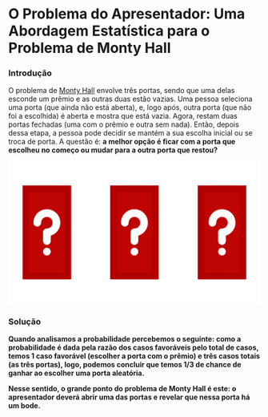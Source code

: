 # O Problema do Apresentador: Uma Abordagem Estatística para o Problema de Monty Hall

### Introdução

O problema de [Monty Hall](https://brilliant.org/wiki/monty-hall-problem/) envolve três portas, sendo que uma delas esconde um prêmio e as outras duas estão vazias. Uma pessoa seleciona uma porta (que ainda não está aberta), e, logo após, outra porta (que não foi a escolhida) é aberta e mostra que está vazia. Agora, restam duas portas fechadas (uma com o prêmio e outra sem nada). Então, depois dessa etapa, a pessoa pode decidir se mantém a sua escolha inicial ou se troca de porta. A questão é: <strong> a melhor opção é ficar com a porta que escolheu no começo ou mudar para a outra porta que restou? <strong/>

<img src="images/doors.png" alt="três portas com sinais de interrogação">

### Solução

Quando analisamos a probabilidade percebemos o seguinte: como a probabilidade é dada pela razão dos casos favoráveis pelo total de casos, temos 1 caso favorável (escolher a porta com o prêmio) e três casos totais (as três portas), logo, podemos concluir que temos 1/3 de chance de ganhar ao escolher uma porta aleatória.

Nesse sentido, o grande ponto do problema de Monty Hall é este: <strong> o apresentador deverá abrir uma das portas e revelar que nessa porta há um bode. <strong/>
